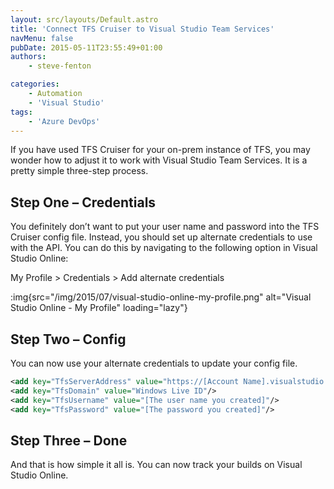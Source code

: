 ```yaml
---
layout: src/layouts/Default.astro
title: 'Connect TFS Cruiser to Visual Studio Team Services'
navMenu: false
pubDate: 2015-05-11T23:55:49+01:00
authors:
    - steve-fenton

categories:
    - Automation
    - 'Visual Studio'
tags:
    - 'Azure DevOps'
---
```


If you have used TFS Cruiser for your on-prem instance of TFS, you may wonder how to adjust it to work with Visual Studio Team Services. It is a pretty simple three-step process.

## Step One – Credentials

You definitely don’t want to put your user name and password into the TFS Cruiser config file. Instead, you should set up alternate credentials to use with the API. You can do this by navigating to the following option in Visual Studio Online:

My Profile > Credentials > Add alternate credentials

:img{src="/img/2015/07/visual-studio-online-my-profile.png" alt="Visual Studio Online - My Profile" loading="lazy"}

## Step Two – Config

You can now use your alternate credentials to update your config file.

```xml
<add key="TfsServerAddress" value="https://[Account Name].visualstudio.com/DefaultCollection/"/>
<add key="TfsDomain" value="Windows Live ID"/>
<add key="TfsUsername" value="[The user name you created]"/>
<add key="TfsPassword" value="[The password you created]"/>
```

## Step Three – Done

And that is how simple it all is. You can now track your builds on Visual Studio Online.